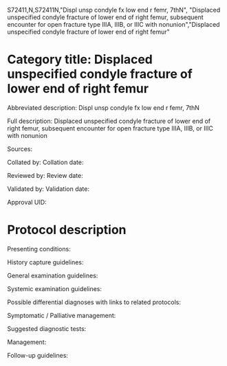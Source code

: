 S72411,N,S72411N,"Displ unsp condyle fx low end r femr, 7thN", "Displaced unspecified condyle fracture of lower end of right femur, subsequent encounter for open fracture type IIIA, IIIB, or IIIC with nonunion","Displaced unspecified condyle fracture of lower end of right femur"
# Category title: Displaced unspecified condyle fracture of lower end of right femur

Abbreviated description: Displ unsp condyle fx low end r femr, 7thN

Full description: Displaced unspecified condyle fracture of lower end of right femur, subsequent encounter for open fracture type IIIA, IIIB, or IIIC with nonunion

Sources:

Collated by:
Collation date:

Reviewed by:
Review date:

Validated by:
Validation date:

Approval UID:

# Protocol description

Presenting conditions:

History capture guidelines:

General examination guidelines:

Systemic examination guidelines:

Possible differential diagnoses with links to related protocols:

Symptomatic / Palliative management:

Suggested diagnostic tests:

Management:

Follow-up guidelines:
